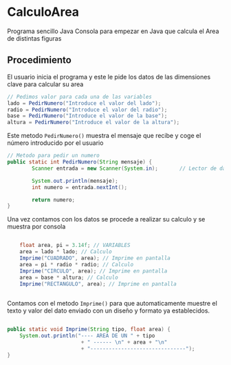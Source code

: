 # CalculoArea
Programa sencillo Java Consola para empezar en Java que calcula el Area de distintas figuras

## Procedimiento
El usuario inicia el programa y este le pide los datos de las dimensiones clave para calcular su area
```java
// Pedimos valor para cada una de las variables
lado = PedirNumero("Introduce el valor del lado");
radio = PedirNumero("Introduce el valor del radio");
base = PedirNumero("Introduce el valor de la base");
altura = PedirNumero("Introduce el valor de la altura");
```
Este metodo `PedirNumero()` muestra el mensaje que recibe y coge el número introducido por el usuario
```java
// Metodo para pedir un numero
public static int PedirNumero(String mensaje) {
        Scanner entrada = new Scanner(System.in);		// Lector de datos

        System.out.println(mensaje);
        int numero = entrada.nextInt();

        return numero;
}

```
Una vez contamos con los datos se procede a realizar su calculo y se muestra por consola
```java

    float area, pi = 3.14f; // VARIABLES
    area = lado * lado; // Calculo
    Imprime("CUADRADO", area); // Imprime en pantalla
    area = pi * radio * radio; // Calculo
    Imprime("CIRCULO", area); // Imprime en pantalla
    area = base * altura; // Calculo
    Imprime("RECTANGULO", area); // Imprime en pantalla
    
```
Contamos con el metodo `Imprime()` para que automaticamente muestre el texto y valor del dato enviado con un diseño y formato ya establecidos.
```java

public static void Imprime(String tipo, float area) {
    System.out.println("---- AREA DE UN " + tipo 
                        + " ------ \n" + area + "\n" 
                        + "-------------------------------");
}

```
